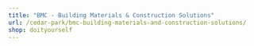 ```yaml
---
title: "BMC - Building Materials & Construction Solutions"
url: /cedar-park/bmc-building-materials-and-construction-solutions/
shop: doityourself
---
```


